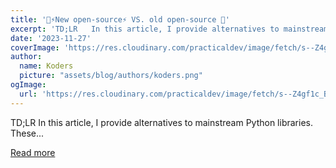 ```yaml
---
title: '🚀⚡New open-source⚡ VS. old open-source 🦖'
excerpt: 'TD;LR   In this article, I provide alternatives to mainstream Python libraries. These...'
date: '2023-11-27'
coverImage: 'https://res.cloudinary.com/practicaldev/image/fetch/s--Z4gf1c_B--/c_imagga_scale,f_auto,fl_progressive,h_420,q_auto,w_1000/https://dev-to-uploads.s3.amazonaws.com/uploads/articles/0kh7gk8qgd69t5wojsp3.png'
author:
  name: Koders
  picture: "assets/blog/authors/koders.png"
ogImage:
  url: 'https://res.cloudinary.com/practicaldev/image/fetch/s--Z4gf1c_B--/c_imagga_scale,f_auto,fl_progressive,h_420,q_auto,w_1000/https://dev-to-uploads.s3.amazonaws.com/uploads/articles/0kh7gk8qgd69t5wojsp3.png'
---
```


TD;LR   In this article, I provide alternatives to mainstream Python libraries. These...

[Read more](https://dev.to/taipy/new-open-source-vs-old-open-source-33k7)
